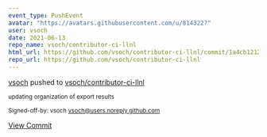 ```yaml
---
event_type: PushEvent
avatar: "https://avatars.githubusercontent.com/u/814322?"
user: vsoch
date: 2021-06-13
repo_name: vsoch/contributor-ci-llnl
html_url: https://github.com/vsoch/contributor-ci-llnl/commit/1a4cb121204eead00ebbf1561061830d822b945d
repo_url: https://github.com/vsoch/contributor-ci-llnl
---
```


<a href='https://github.com/vsoch' target='_blank'>vsoch</a> pushed to <a href='https://github.com/vsoch/contributor-ci-llnl' target='_blank'>vsoch/contributor-ci-llnl</a>

<small>updating organization of export results

Signed-off-by: vsoch <vsoch@users.noreply.github.com></small>

<a href='https://github.com/vsoch/contributor-ci-llnl/commit/1a4cb121204eead00ebbf1561061830d822b945d' target='_blank'>View Commit</a>
